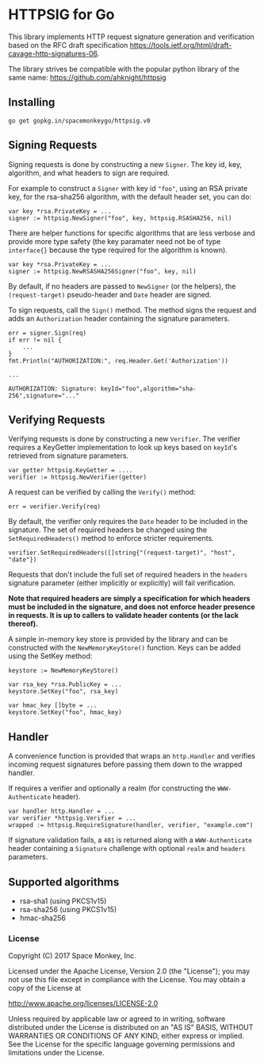 # HTTPSIG for Go

This library implements HTTP request signature generation and verification based on
the RFC draft specification https://tools.ietf.org/html/draft-cavage-http-signatures-06.

The library strives be compatible with the popular python library of the same
name: https://github.com/ahknight/httpsig

## Installing

```
go get gopkg.in/spacemonkeygo/httpsig.v0
```

## Signing Requests

Signing requests is done by constructing a new `Signer`. The key id, key,
algorithm, and what headers to sign are required.

For example to construct a `Signer` with key id `"foo"`, using an RSA private
key, for the rsa-sha256 algorithm, with the default header set, you can do:

```
var key *rsa.PrivateKey = ...
signer := httpsig.NewSigner("foo", key, httpsig.RSASHA256, nil)
```

There are helper functions for specific algorithms that are less verbose and
provide more type safety (the key paramater need not be of type `interface{}`
because the type required for the algorithm is known).

```
var key *rsa.PrivateKey = ...
signer := httpsig.NewRSASHA256Signer("foo", key, nil)
```

By default, if no headers are passed to `NewSigner` (or the helpers), the
`(request-target)` pseudo-header and `Date` header are signed.

To sign requests, call the `Sign()` method. The method signs the request and
adds an `Authorization` header containing the signature parameters.

```
err = signer.Sign(req)
if err != nil {
    ...
}
fmt.Println("AUTHORIZATION:", req.Header.Get('Authorization'))

...

AUTHORIZATION: Signature: keyId="foo",algorithm="sha-256",signature="..."

```

## Verifying Requests

Verifying requests is done by constructing a new `Verifier`. The verifier
requires a KeyGetter implementation to look up keys based on `keyId`'s
retrieved from signature parameters.

```
var getter httpsig.KeyGetter = ....
verifier := httpsig.NewVerifier(getter)
```

A request can be verified by calling the `Verify()` method:

```
err = verifier.Verify(req)
```

By default, the verifier only requires the `Date` header to be included
in the signature. The set of required headers be changed using the
`SetRequiredHeaders()` method to enforce stricter requirements.

```
verifier.SetRequiredHeaders([]string{"(request-target)", "host", "date"})
```

Requests that don't include the full set of required headers in the `headers`
signature parameter (either implicitly or explicitly) will fail verification.

**Note that required headers are simply a specification for which headers must
be included in the signature, and does not enforce header presence in requests.
It is up to callers to validate header contents (or the lack thereof).**

A simple in-memory key store is provided by the library and can be constructed
with the `NewMemoryKeyStore()` function. Keys can be added using the SetKey
method:
```
keystore := NewMemoryKeyStore()

var rsa_key *rsa.PublicKey = ...
keystore.SetKey("foo", rsa_key)

var hmac_key []byte = ...
keystore.SetKey("foo", hmac_key)
```

## Handler

A convenience function is provided that wraps an `http.Handler` and verifies
incoming request signatures before passing them down to the wrapped handler.

If requires a verifier and optionally a realm (for constructing the
`WWW-Authenticate` header).

```
var handler http.Handler = ...
var verifier *httpsig.Verifier = ...
wrapped := httpsig.RequireSignature(handler, verifier, "example.com")
```

If signature validation fails, a `401` is returned along with a
`WWW-Authenticate` header containing  a `Signature` challenge with optional
`realm` and `headers` parameters.

## Supported algorithms

- rsa-sha1 (using PKCS1v15)
- rsa-sha256 (using PKCS1v15)
- hmac-sha256

### License

Copyright (C) 2017 Space Monkey, Inc.

Licensed under the Apache License, Version 2.0 (the "License");
you may not use this file except in compliance with the License.
You may obtain a copy of the License at

  http://www.apache.org/licenses/LICENSE-2.0

Unless required by applicable law or agreed to in writing, software
distributed under the License is distributed on an "AS IS" BASIS,
WITHOUT WARRANTIES OR CONDITIONS OF ANY KIND, either express or implied.
See the License for the specific language governing permissions and
limitations under the License.
